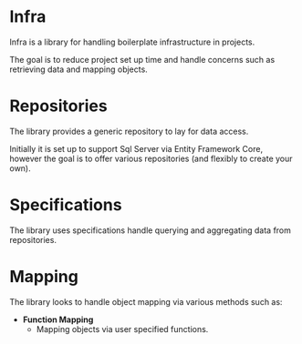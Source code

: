 # Infra

Infra is a library for handling boilerplate infrastructure in projects.

The goal is to reduce project set up time and handle concerns such as retrieving data and mapping objects.

# Repositories

The library provides a generic repository to lay for data access.

Initially it is set up to support Sql Server via Entity Framework Core,
however the goal is to offer various repositories (and flexibly to create your own).

# Specifications

The library uses specifications handle querying and aggregating data from repositories.

# Mapping

The library looks to handle object mapping via various methods such as:

* **Function Mapping**
    * Mapping objects via user specified functions.